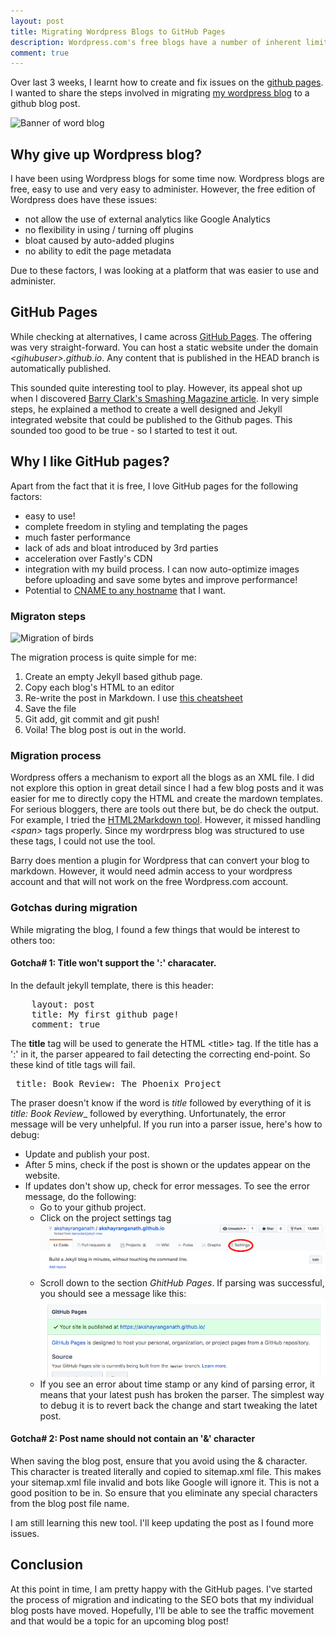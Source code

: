 ```yaml
---
layout: post
title: Migrating Wordpress Blogs to GitHub Pages
description: Wordpress.com's free blogs have a number of inherent limitations. Moving to Ghithub pages provides ability to overcome these limitations and make the blogs faster and more effective. Here's my experience with this process.
comment: true
---
```

Over last 3 weeks, I learnt how to create and fix issues on the [github pages](https://pages.github.com/). I wanted to share the steps involved in migrating [my wordpress blog](https://akshayrangananth.wordpress.com/) to a github blog post. 

![Banner of word blog](https://res.cloudinary.com/akshayranganath-dflt/image/upload/blog/Banner%2520of%2520word%2520blog.jpg)

## Why give up Wordpress blog?
I have been using Wordpress blogs for some time now. Wordpress blogs are free, easy to use and very easy to administer. However, the free edition of Wordpress does have these issues:

* not allow the use of external analytics like Google Analytics
* no flexibility in using / turning off plugins
* bloat caused by auto-added plugins
* no ability to edit the page metadata

Due to these factors, I was looking at a platform that was easier to use and administer.


## GitHub Pages
While checking at alternatives, I came across [GitHub Pages](https://pages.github.com/). The offering was very straight-forward. You can host a static website under the domain *&lt;gihubuser&gt;.github.io*. Any content that is published in the HEAD branch is automatically published.

This sounded quite interesting tool to play. However, its appeal shot up when I discovered [Barry Clark's Smashing Magazine article](https://www.smashingmagazine.com/2014/08/build-blog-jekyll-github-pages/). In very simple steps, he explained a method to create a well designed and Jekyll integrated website that could be published to the Github pages. This sounded too good to be true - so I started to test it out.

## Why I like GitHub pages?
Apart from the fact that it is free, I love GitHub pages for the following factors:

* easy to use!
* complete freedom in styling and templating the pages
* much faster performance
* lack of ads and bloat introduced by 3rd parties
* acceleration over Fastly's CDN
* integration with my build process. I can now auto-optimize images before uploading and save some bytes and improve performance!
* Potential to [CNAME to any hostname](https://help.github.com/articles/quick-start-setting-up-a-custom-domain/) that I want.

### Migraton steps
![Migration of birds](https://res.cloudinary.com/akshayranganath-dflt/image/upload/blog/Migration%2520of%2520birds.jpg)

The migration process is quite simple for me:

1. Create an empty Jekyll based github page.
2. Copy each blog's HTML to an editor
3. Re-write the post in Markdown. I use [this cheatsheet](https://github.com/adam-p/markdown-here/wiki/Markdown-Cheatsheet)
4. Save the file
5. Git add, git commit and git push! 
6. Voila! The blog post is out in the world.


### Migration process
Wordpress offers a mechanism to export all the blogs as an XML file. I did not explore this option in great detail since I had a few blog posts and it was easier for me to directly copy the HTML and create the mardown templates. For serious bloggers, there are tools out there but, be do check the output. For example, I tried the [HTML2Markdown tool](https://github.com/thephpleague/html-to-markdown). However, it missed handling *&lt;span&gt;* tags properly. Since my wordrpress blog was structured to use these tags, I could not use the tool.

Barry does mention a plugin for Wordpress that can convert your blog to markdown. However, it would need admin access to your wordpress account and that will not work on the free Wordpress.com account.

### Gotchas during migration
While migrating the blog, I found a few things that would be interest to others too:

#### Gotcha&#35; 1: Title won't support the __':'__ characater.
In the default jekyll template, there is this header:
<pre>
	layout: post
	title: My first github page!
	comment: true
</pre>

The __title__ tag will be used to generate the HTML &lt;title&gt; tag. If the title has a ':' in it, the parser appeared to fail detecting the correcting end-point. So these kind of title tags will fail.
<pre>
 title: Book Review: The Phoenix Project
</pre>

The praser doesn't know if the word is _title_ followed by everything of it is _title: Book Review__ followed by everything. Unfortunately, the error message will be very unhelpful. If you run into a parser issue, here's how to debug:

* Update and publish your post.
* After 5 mins, check if the post is shown or the updates appear on the website.
* If updates don't show up, check for error messages. To see the error message, do the following:
	- Go to your github project.
 	- Click on the project settings tag
 		![Project settings](/images/github_project_settings.png)
 	- Scroll down to the section *GhitHub Pages*. If parsing was successful, you should see a message like this:
 		![Parser success message](/images/github_parser_success.png)
 	- If you see an error about time stamp or any kind of parsing error, it means that your latest push has broken the parser. The simplest way to debug it is to revert back the change and start tweaking the latet post.

#### Gotcha&#35; 2: Post name should not contain an '&amp;' character
When saving the blog post, ensure that you avoid using the &amp; character. This character is treated literally and copied to sitemap.xml file. This makes your sitemap.xml file invalid and bots like Google will ignore it. This is not a good position to be in. So ensure that you eliminate any special characters from the blog post file name.

I am still learning this new tool. I'll keep updating the post as I found more issues.

## Conclusion
At this point in time, I am pretty happy with the GitHub pages. I've started the process of migration and indicating to the SEO bots that my individual blog posts have moved. Hopefully, I'll be able to see the traffic movement and that would be a topic for an upcoming blog post!
